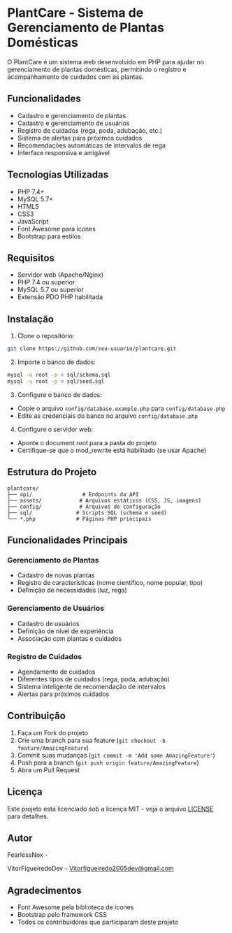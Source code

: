 # PlantCare - Sistema de Gerenciamento de Plantas Domésticas

O PlantCare é um sistema web desenvolvido em PHP para ajudar no gerenciamento de plantas domésticas, permitindo o registro e acompanhamento de cuidados com as plantas.

## Funcionalidades

- Cadastro e gerenciamento de plantas
- Cadastro e gerenciamento de usuários
- Registro de cuidados (rega, poda, adubação, etc.)
- Sistema de alertas para próximos cuidados
- Recomendações automáticas de intervalos de rega
- Interface responsiva e amigável

## Tecnologias Utilizadas

- PHP 7.4+
- MySQL 5.7+
- HTML5
- CSS3
- JavaScript
- Font Awesome para ícones
- Bootstrap para estilos

## Requisitos

- Servidor web (Apache/Nginx)
- PHP 7.4 ou superior
- MySQL 5.7 ou superior
- Extensão PDO PHP habilitada

## Instalação

1. Clone o repositório:
```bash
git clone https://github.com/seu-usuario/plantcare.git
```

2. Importe o banco de dados:
```bash
mysql -u root -p < sql/schema.sql
mysql -u root -p < sql/seed.sql
```

3. Configure o banco de dados:
- Copie o arquivo `config/database.example.php` para `config/database.php`
- Edite as credenciais do banco no arquivo `config/database.php`

4. Configure o servidor web:
- Aponte o document root para a pasta do projeto
- Certifique-se que o mod_rewrite está habilitado (se usar Apache)

## Estrutura do Projeto

```
plantcare/
├── api/                # Endpoints da API
├── assets/            # Arquivos estáticos (CSS, JS, imagens)
├── config/            # Arquivos de configuração
├── sql/              # Scripts SQL (schema e seed)
└── *.php             # Páginas PHP principais
```

## Funcionalidades Principais

### Gerenciamento de Plantas
- Cadastro de novas plantas
- Registro de características (nome científico, nome popular, tipo)
- Definição de necessidades (luz, rega)

### Gerenciamento de Usuários
- Cadastro de usuários
- Definição de nível de experiência
- Associação com plantas e cuidados

### Registro de Cuidados
- Agendamento de cuidados
- Diferentes tipos de cuidados (rega, poda, adubação)
- Sistema inteligente de recomendação de intervalos
- Alertas para próximos cuidados

## Contribuição

1. Faça um Fork do projeto
2. Crie uma branch para sua feature (`git checkout -b feature/AmazingFeature`)
3. Commit suas mudanças (`git commit -m 'Add some AmazingFeature'`)
4. Push para a branch (`git push origin feature/AmazingFeature`)
5. Abra um Pull Request

## Licença

Este projeto está licenciado sob a licença MIT - veja o arquivo [LICENSE](LICENSE) para detalhes.

## Autor

FearlessNox - 

VitorFigueiredoDev - [Vitorfigueiredo2005dev@gmail.com](Vitorfigueiredo2005dev@gmail.com)

## Agradecimentos

- Font Awesome pela biblioteca de ícones
- Bootstrap pelo framework CSS
- Todos os contribuidores que participaram deste projeto
